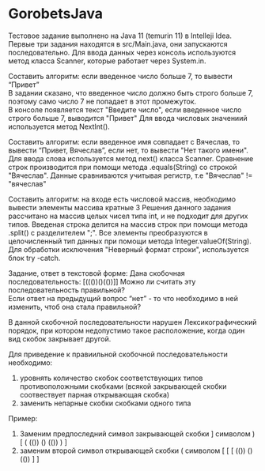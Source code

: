# GorobetsJava
Тестовое задание выполнено на Java 11 (temurin 11) в Intelleji Idea.
Первые три задания находятся в src/Main.java, они запускаются последовательно.
Для ввода данных через консоль используются метод класса Scanner, которые работает через System.in. 

Составить алгоритм: если введенное число больше 7, то вывести “Привет”  
В задании сказано, что введенное число должно быть строго больше 7, поэтому само число 7 не попадает в этот промежуток.  
В консоле появляется текст "Введите число", если введенное число строго больше 7, выводится "Привет"
Для ввода  числовых значениий используется метод NextInt().

Составить алгоритм: если введенное имя совпадает с Вячеслав, то вывести “Привет, Вячеслав”, если нет, то вывести "Нет такого имени".
Для ввода слова используется метод next() класса Scanner. Cравнение строк производится при помощи метода .equals(String) со строкой "Вячеслав". Данные сравниваются учитывая регистр, т.е "Вячеслав" != "вячеслав" 

Составить алгоритм: на входе есть числовой массив, необходимо вывести элементы массива кратные 3 
Решения данного задания рассчитано на массив целых чисел типа int, и не подходит для других типов. Введеная строка делится на массив строк при помощи метода .split() c разделителем ";".
Все элементы преобразуются в целочисленный тип данных при помощи метода Integer.valueOf(String). Для обработки исключения "Неверный формат строки", используется блок
try -catch. 

Задание, ответ в текстовой форме:
Дана скобочная последовательность: [((())()(())]]
Можно ли считать эту последовательность правильной?  
Если ответ на предыдущий вопрос “нет” - то что необходимо в ней изменить, чтоб она стала правильной? 

В данной скобочной последовательности нарушен Лексикографический порядок, при котором недопустимо такое расположение, когда один вид скобок закрывает другой.

Для приведение к правиильной скобочной последовательности необходимо:
1) уровнять количество скобок соответствующих типов противоположными скобками (всякой закрывающей скобки соотвествует парная открывающая скобка) 
2)  заменить непарные скобки скобками одного типа  

Пример: 

1) Заменим предпоследний символ закрывающей скобки ] символом )
   [ ( (()) () (()) ) ] 
2) заменим второй символ открывающей скобки ( символом [
   [ [ (()) () (()) ] ] 

